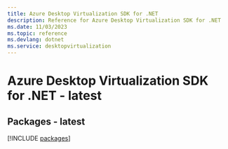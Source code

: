 ```yaml
---
title: Azure Desktop Virtualization SDK for .NET
description: Reference for Azure Desktop Virtualization SDK for .NET
ms.date: 11/03/2023
ms.topic: reference
ms.devlang: dotnet
ms.service: desktopvirtualization
---
```

# Azure Desktop Virtualization SDK for .NET - latest
## Packages - latest
[!INCLUDE [packages](desktop-virtualization-index.md)]
